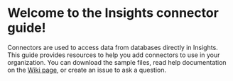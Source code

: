 # Welcome to the Insights connector guide!

Connectors are used to access data from databases directly in Insights. This guide provides resources to help you add connectors to use in your organization. You can download the sample files, read help documentation on the [Wiki page](https://github.com/ArcGIS/insights-connector-guide/wiki), or create an issue to ask a question.
